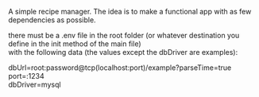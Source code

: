 A simple recipe manager. The idea is to make a functional app with as few dependencies as possible.

there must be a .env file in the root folder (or whatever destination you define in the init method of the main file)  
with the following data (the values except the dbDriver are examples):

dbUrl=root:password@tcp(localhost:port)/example?parseTime=true  
port=:1234  
dbDriver=mysql